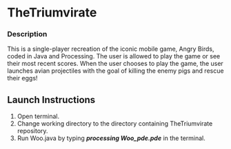 # TheTriumvirate

### Description
This is a single-player recreation of the iconic mobile game, Angry Birds, coded in Java and Processing. The user is allowed to play the game or see their most recent scores. When the user chooses to play the game, the user launches avian projectiles with the goal of killing the enemy pigs and rescue their eggs!

## Launch Instructions
1. Open terminal.
2. Change working directory to the directory containing TheTriumvirate repository.
3. Run Woo.java by typing  **_processing Woo_pde.pde_** in the terminal.

